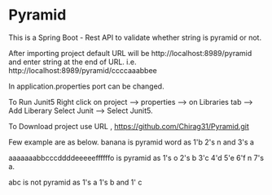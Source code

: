 # Pyramid
This is a Spring Boot - Rest API to validate whether string is pyramid or not.

After importing project default URL will be http://localhost:8989/pyramid and enter string at the end of URL. i.e. http://localhost:8989/pyramid/ccccaaabbee

In application.properties port can be changed.

To Run Junit5 Right click on project --> properties --> on Libraries tab --> Add Liberary Select Junit --> Select Junit5.

To Download project use URL , https://github.com/Chirag31/Pyramid.git

Few example are as below.
banana is pyramid word as 1'b 2's n and 3's a

aaaaaaabbcccddddeeeeeffffffo is pyramid as 1's o 2's b 3'c 4'd 5'e 6'f n 7's a.

abc is not pyramid as 1's a 1's b and 1' c 
